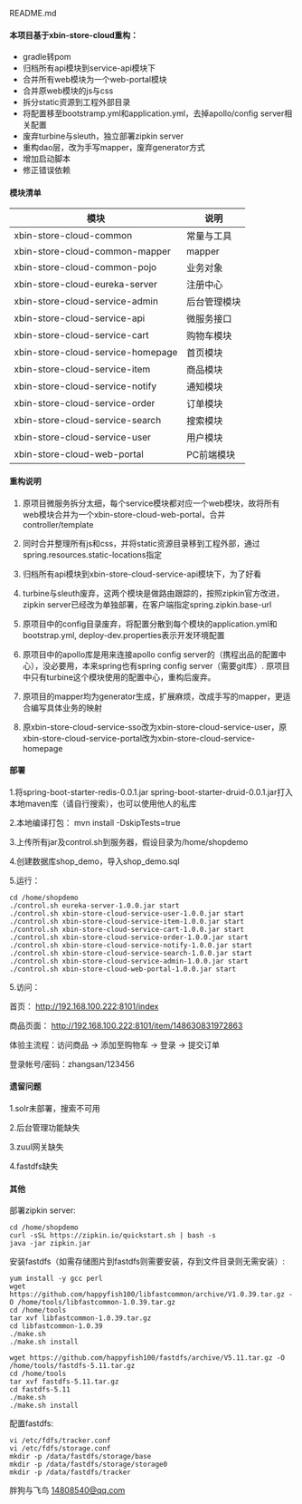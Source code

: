 README.md

#### 本项目基于xbin-store-cloud重构：

- gradle转pom
- 归档所有api模块到service-api模块下
- 合并所有web模块为一个web-portal模块
- 合并原web模块的js与css
- 拆分static资源到工程外部目录
- 将配置移至bootstramp.yml和application.yml，去掉apollo/config server相关配置
- 废弃turbine与sleuth，独立部署zipkin server
- 重构dao层，改为手写mapper，废弃generator方式
- 增加启动脚本
- 修正错误依赖


#### 模块清单

| 模块 | 说明 |
| --------   | -------   |
|xbin-store-cloud-common  | 常量与工具|
|xbin-store-cloud-common-mapper  | mapper|
|xbin-store-cloud-common-pojo  | 业务对象|
|xbin-store-cloud-eureka-server  | 注册中心|
|xbin-store-cloud-service-admin  | 后台管理模块|
|xbin-store-cloud-service-api  | 微服务接口|
|xbin-store-cloud-service-cart  | 购物车模块|
|xbin-store-cloud-service-homepage  | 首页模块|
|xbin-store-cloud-service-item  | 商品模块|
|xbin-store-cloud-service-notify  | 通知模块|
|xbin-store-cloud-service-order  | 订单模块|
|xbin-store-cloud-service-search  | 搜索模块|
|xbin-store-cloud-service-user  | 用户模块|
|xbin-store-cloud-web-portal  | PC前端模块|

#### 重构说明
1. 原项目微服务拆分太细，每个service模块都对应一个web模块，故将所有web模块合并为一个xbin-store-cloud-web-portal，合并controller/template

2. 同时合并整理所有js和css，并将static资源目录移到工程外部，通过spring.resources.static-locations指定

3. 归档所有api模块到xbin-store-cloud-service-api模块下，为了好看

4. turbine与sleuth废弃，这两个模块是做路由跟踪的，按照zipkin官方改进，zipkin server已经改为单独部署，在客户端指定spring.zipkin.base-url

5. 原项目中的config目录废弃，将配置分散到每个模块的application.yml和bootstrap.yml, deploy-dev.properties表示开发环境配置

6. 原项目中的apollo库是用来连接apollo config server的（携程出品的配置中心），没必要用，本来spring也有spring config server（需要git库）. 原项目中只有turbine这个模块使用的配置中心，重构后废弃。

7. 原项目的mapper均为generator生成，扩展麻烦，改成手写的mapper，更适合编写具体业务的映射

8. 原xbin-store-cloud-service-sso改为xbin-store-cloud-service-user，原xbin-store-cloud-service-portal改为xbin-store-cloud-service-homepage

#### 部署
1.将spring-boot-starter-redis-0.0.1.jar spring-boot-starter-druid-0.0.1.jar打入本地maven库（请自行搜索），也可以使用他人的私库

2.本地编译打包： mvn install -DskipTests=true

3.上传所有jar及control.sh到服务器，假设目录为/home/shopdemo

4.创建数据库shop_demo，导入shop_demo.sql

5.运行： 
````
cd /home/shopdemo
./control.sh eureka-server-1.0.0.jar start
./control.sh xbin-store-cloud-service-user-1.0.0.jar start
./control.sh xbin-store-cloud-service-item-1.0.0.jar start
./control.sh xbin-store-cloud-service-cart-1.0.0.jar start
./control.sh xbin-store-cloud-service-order-1.0.0.jar start
./control.sh xbin-store-cloud-service-notify-1.0.0.jar start
./control.sh xbin-store-cloud-service-search-1.0.0.jar start
./control.sh xbin-store-cloud-service-admin-1.0.0.jar start
./control.sh xbin-store-cloud-web-portal-1.0.0.jar start
```` 
5.访问：

首页： http://192.168.100.222:8101/index

商品页面： http://192.168.100.222:8101/item/148630831972863

体验主流程：访问商品 -> 添加至购物车 -> 登录 -> 提交订单

登录帐号/密码：zhangsan/123456



#### 遗留问题
1.solr未部署，搜索不可用

2.后台管理功能缺失

3.zuul网关缺失

4.fastdfs缺失


#### 其他
部署zipkin server:
````
cd /home/shopdemo
curl -sSL https://zipkin.io/quickstart.sh | bash -s
java -jar zipkin.jar
````



安装fastdfs（如需存储图片到fastdfs则需要安装，存到文件目录则无需安装）:
```
yum install -y gcc perl
wget https://github.com/happyfish100/libfastcommon/archive/V1.0.39.tar.gz -O /home/tools/libfastcommon-1.0.39.tar.gz
cd /home/tools
tar xvf libfastcommon-1.0.39.tar.gz
cd libfastcommon-1.0.39 
./make.sh 
./make.sh install

wget https://github.com/happyfish100/fastdfs/archive/V5.11.tar.gz -O /home/tools/fastdfs-5.11.tar.gz
cd /home/tools
tar xvf fastdfs-5.11.tar.gz
cd fastdfs-5.11
./make.sh 
./make.sh install
```
配置fastdfs:
```
vi /etc/fdfs/tracker.conf
vi /etc/fdfs/storage.conf
mkdir -p /data/fastdfs/storage/base
mkdir -p /data/fastdfs/storage/storage0
mkdir -p /data/fastdfs/tracker
```




胖狗与飞鸟 14808540@qq.com

